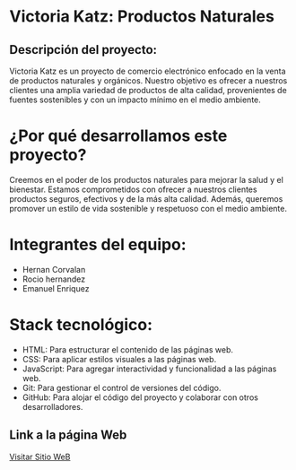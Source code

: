 # Victoria Katz: Productos Naturales
## Descripción del proyecto:
Victoria Katz es un proyecto de comercio electrónico enfocado en la venta de productos naturales y orgánicos. Nuestro objetivo es ofrecer a nuestros clientes una amplia variedad de productos de alta calidad, provenientes de fuentes sostenibles y con un impacto mínimo en el medio ambiente.

# ¿Por qué desarrollamos este proyecto?
Creemos en el poder de los productos naturales para mejorar la salud y el bienestar. Estamos comprometidos con ofrecer a nuestros clientes productos seguros, efectivos y de la más alta calidad. Además, queremos promover un estilo de vida sostenible y respetuoso con el medio ambiente.

# Integrantes del equipo:
- Hernan Corvalan
- Rocio hernandez
- Emanuel Enriquez

# Stack tecnológico:
- HTML: Para estructurar el contenido de las páginas web.
- CSS: Para aplicar estilos visuales a las páginas web.
- JavaScript: Para agregar interactividad y funcionalidad a las páginas web.
- Git: Para gestionar el control de versiones del código.
- GitHub: Para alojar el código del proyecto y colaborar con otros desarrolladores.

## Link a la página Web
[Visitar Sitio WeB](https://hgcorvala.github.io/proyecto-FrontEnd-CAC-2024/)
